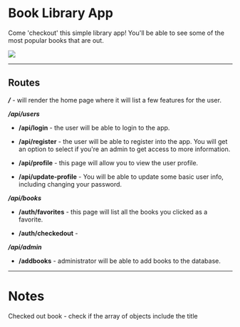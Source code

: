 # Book Library App
Come 'checkout' this simple library app! You'll be able to see some of the most popular books that are out.  

![](https://media.giphy.com/media/aN5kVBEd1YH5e/giphy.gif)

---
## Routes
***/*** - will render the home page where it will list a few features for the user.  

***/api/users***
* **/api/login** - the user will be able to login to the app. 

* **/api/register** -  the user will be able to register into the app. You will get an option to select if you're an admin to get access to more information.

* **/api/profile** -  this page will allow you to view the user profile.

* **/api/update-profile** -  You will be able to update some basic user info, including changing your password.  
  
***/api/books***
* **/auth/favorites** -  this page will list all the books you clicked as a favorite.

* **/auth/checkedout** -  

***/api/admin***
* **/addbooks** - administrator will be able to add books to the database.


---
# Notes
Checked out book - check if the array of objects include the title 